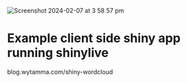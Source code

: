 ![Screenshot 2024-02-07 at 3 58 57 pm](https://github.com/Wytamma/shiny-wordcloud/assets/13726005/97956f3f-9def-4661-a628-ccfd94b9aa66)

# Example client side shiny app running shinylive 

blog.wytamma.com/shiny-wordcloud
